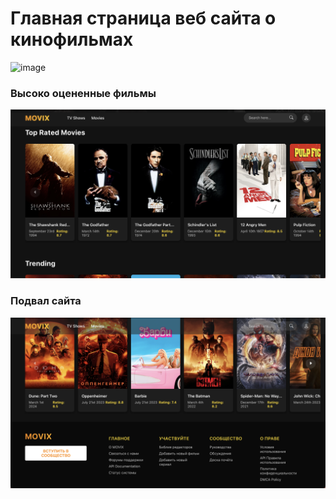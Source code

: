 # Главная страница веб сайта о кинофильмах 

![image](./website-page.png)

### Высоко оцененные фильмы

![image](./top-movies.png)

### Подвал сайта

![image](./footer.png)